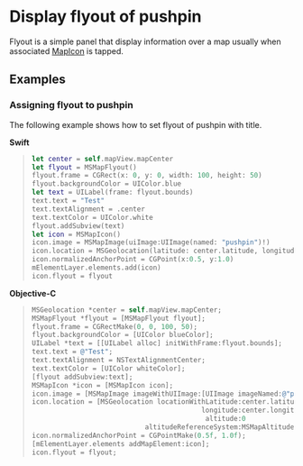 
# Display flyout of pushpin

Flyout is a simple panel that display information over a map usually when associated [MapIcon](../map-control-api/MapIcon.md) is tapped.

## Examples

### Assigning flyout to pushpin

The following example shows how to set flyout of pushpin with title.

**Swift**

> ```swift
> let center = self.mapView.mapCenter
> let flyout = MSMapFlyout()
> flyout.frame = CGRect(x: 0, y: 0, width: 100, height: 50)
> flyout.backgroundColor = UIColor.blue
> let text = UILabel(frame: flyout.bounds)
> text.text = "Test"
> text.textAlignment = .center
> text.textColor = UIColor.white
> flyout.addSubview(text)
> let icon = MSMapIcon()
> icon.image = MSMapImage(uiImage:UIImage(named: "pushpin")!)
> icon.location = MSGeolocation(latitude: center.latitude, longitude: center.longitude, altitude: 0, altitudeReferenceSystem: .surface)
> icon.normalizedAnchorPoint = CGPoint(x:0.5, y:1.0)
> mElementLayer.elements.add(icon)
> icon.flyout = flyout
> ```

**Objective-C**

> ```objectivec
> MSGeolocation *center = self.mapView.mapCenter;
> MSMapFlyout *flyout = [MSMapFlyout flyout];
> flyout.frame = CGRectMake(0, 0, 100, 50);
> flyout.backgroundColor = [UIColor blueColor];
> UILabel *text = [[UILabel alloc] initWithFrame:flyout.bounds];
> text.text = @"Test";
> text.textAlignment = NSTextAlignmentCenter;
> text.textColor = [UIColor whiteColor];
> [flyout addSubview:text];
> MSMapIcon *icon = [MSMapIcon icon];
> icon.image = [MSMapImage imageWithUIImage:[UIImage imageNamed:@"pushpin"]];
> icon.location = [MSGeolocation locationWithLatitude:center.latitude
>                                           longitude:center.longitude
>                                            altitude:0
>                             altitudeReferenceSystem:MSMapAltitudeReferenceSystemSurface];
> icon.normalizedAnchorPoint = CGPointMake(0.5f, 1.0f);
> [mElementLayer.elements addMapElement:icon];
> icon.flyout = flyout;
> ```
